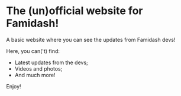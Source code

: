 # The (un)official website for Famidash!
A basic website where you can see the updates from Famidash devs!

Here, you can('t) find:
- Latest updates from the devs;
- Videos and photos;
- And much more!

Enjoy!
